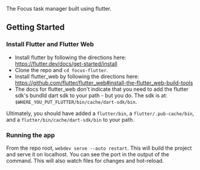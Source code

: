 The Focus task manager built using flutter.


## Getting Started

### Install Flutter and Flutter Web
* Install flutter by following the directions here: https://flutter.dev/docs/get-started/install
* Clone the repo and `cd focus-flutter`.
* Install flutter_web by following the directions here: https://github.com/flutter/flutter_web#install-the-flutter_web-build-tools
* The docs for flutter_web don't indicate that you need to add the flutter sdk's bundld dart sdk to your path - but you do. The sdk is at: `$WHERE_YOU_PUT_FLUTTER/bin/cache/dart-sdk/bin`.

Ultimately, you should have added a `flutter/bin`, a `flutter/.pub-cache/bin`, and a `flutter/bin/cache/dart-sdk/bin` to your path.


### Running the app
From the repo root, `webdev serve --auto restart`. This will build the project and serve it on localhost. You can see the port in the output of the command. This will also watch files for changes and hot-reload.
